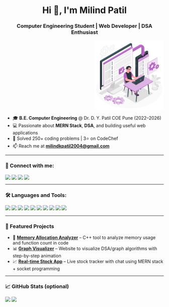 <h1 align="center">Hi 👋, I'm Milind Patil</h1>
<h3 align="center">Computer Engineering Student | Web Developer | DSA Enthusiast</h3>

<p align="right">
  <img src="https://github.com/milind0001/milind0001/blob/main/Cross-platform%20software-amico.svg" width="220" alt="Developer Illustration">
</p>

- 🎓 **B.E. Computer Engineering** @ Dr. D. Y. Patil COE Pune (2022–2026)  
- 💻 Passionate about **MERN Stack**, **DSA**, and building useful web applications  
- 🧠 Solved 250+ coding problems | 3⭐ on CodeChef  
- 📫 Reach me at **milindkpatil2004@gmail.com**

---

### 🔗 Connect with me:
<p align="left">
  <a href="https://www.linkedin.com/in/milind-patil-1aa333259/" target="_blank"><img align="center" src="https://img.shields.io/badge/LinkedIn-blue?style=flat&logo=linkedin" /></a>
  <a href="https://github.com/milind0001" target="_blank"><img align="center" src="https://img.shields.io/badge/GitHub-black?style=flat&logo=github" /></a>
  <a href="https://leetcode.com/milind_100" target="_blank"><img align="center" src="https://img.shields.io/badge/LeetCode-orange?style=flat&logo=leetcode" /></a>
  <a href="https://www.codechef.com/users/milind_5940" target="_blank"><img align="center" src="https://img.shields.io/badge/CodeChef-brown?style=flat&logo=codechef" /></a>
</p>

---

### 🛠️ Languages and Tools:
<p align="left">
  <img src="https://cdn.jsdelivr.net/gh/devicons/devicon/icons/cplusplus/cplusplus-original.svg" width="30" /> 
  <img src="https://cdn.jsdelivr.net/gh/devicons/devicon/icons/python/python-original.svg" width="30" />
  <img src="https://cdn.jsdelivr.net/gh/devicons/devicon/icons/javascript/javascript-original.svg" width="30" />
  <img src="https://cdn.jsdelivr.net/gh/devicons/devicon/icons/html5/html5-original.svg" width="30" />
  <img src="https://cdn.jsdelivr.net/gh/devicons/devicon/icons/css3/css3-original.svg" width="30" />
  <img src="https://cdn.jsdelivr.net/gh/devicons/devicon/icons/react/react-original.svg" width="30" />
  <img src="https://cdn.jsdelivr.net/gh/devicons/devicon/icons/nodejs/nodejs-original.svg" width="30" />
  <img src="https://cdn.jsdelivr.net/gh/devicons/devicon/icons/express/express-original.svg" width="30" />
  <img src="https://cdn.jsdelivr.net/gh/devicons/devicon/icons/mongodb/mongodb-original.svg" width="30" />
  <img src="https://cdn.jsdelivr.net/gh/devicons/devicon/icons/mysql/mysql-original.svg" width="30" />
</p>

---

### 📌 Featured Projects

- 🧠 **[Memory Allocation Analyzer](#)** – C++ tool to analyze memory usage and function count in code  
- 📊 **[Graph Visualizer](#)** – Website to visualize DSA/graph algorithms with step-by-step animation  
- 📈 **[Real-time Stock App](#)** – Live stock tracker with chat using MERN stack + socket programming  

---

### 📈 GitHub Stats (optional)
<p align="left">
  <img src="https://github-readme-stats.vercel.app/api?username=milind0001&show_icons=true&theme=github_dark" width="48%" />
  <img src="https://github-readme-stats.vercel.app/api/top-langs/?username=milind0001&layout=compact&theme=github_dark" width="48%" />
</p>
